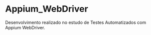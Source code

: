 # Appium_WebDriver
Desenvolvimento realizado no estudo de Testes Automatizados com Appium WebDriver.
